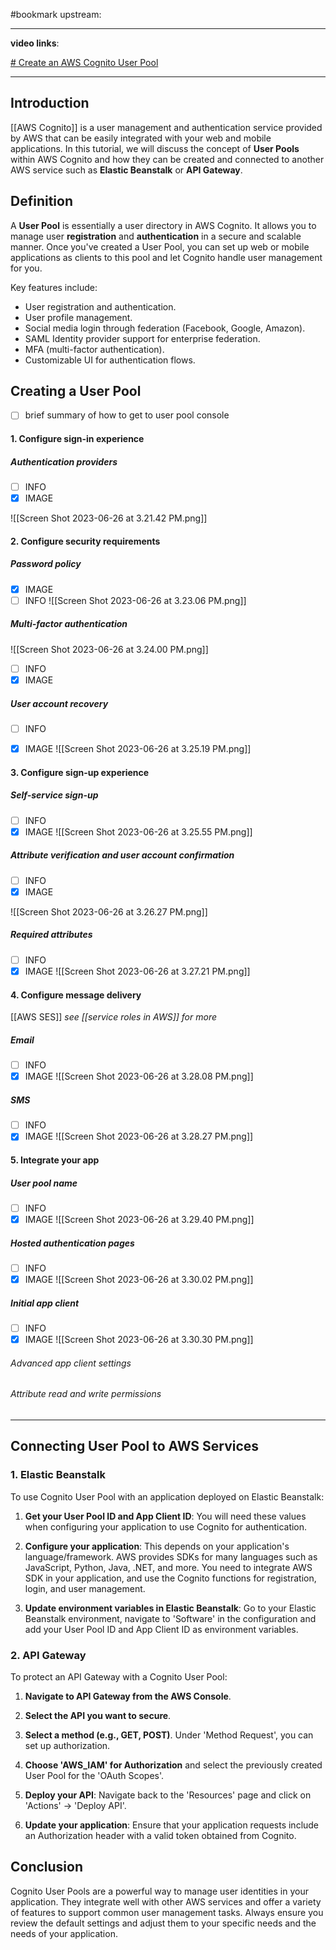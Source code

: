 
#bookmark 
upstream:

---

**video links**: 

[# Create an AWS Cognito User Pool](https://www.youtube.com/watch?v=n3br_TzJW28&ab_channel=BrianMorrison)

---

## Introduction
[[AWS Cognito]] is a user management and authentication service provided by AWS that can be easily integrated with your web and mobile applications. In this tutorial, we will discuss the concept of **User Pools** within AWS Cognito and how they can be created and connected to another AWS service such as **Elastic Beanstalk** or **API Gateway**.

## Definition 

A **User Pool** is essentially a user directory in AWS Cognito. It allows you to manage user **registration** and **authentication** in a secure and scalable manner. Once you've created a User Pool, you can set up web or mobile applications as clients to this pool and let Cognito handle user management for you.

Key features include:

- User registration and authentication.
- User profile management.
- Social media login through federation (Facebook, Google, Amazon).
- SAML Identity provider support for enterprise federation.
- MFA (multi-factor authentication).
- Customizable UI for authentication flows.

## Creating a User Pool
- [ ] brief summary of how to get to user pool console 

#### 1. Configure sign-in experience

##### Authentication providers
- [ ] INFO
- [x] IMAGE

![[Screen Shot 2023-06-26 at 3.21.42 PM.png]]

#### 2. Configure security requirements
##### Password policy
- [x] IMAGE
- [ ] INFO
![[Screen Shot 2023-06-26 at 3.23.06 PM.png]]

##### Multi-factor authentication
![[Screen Shot 2023-06-26 at 3.24.00 PM.png]]
- [ ] INFO
- [x] IMAGE

##### User account recovery
- [ ] INFO
- [x] IMAGE
![[Screen Shot 2023-06-26 at 3.25.19 PM.png]]


#### 3. Configure sign-up experience
##### Self-service sign-up
- [ ] INFO
- [x] IMAGE
![[Screen Shot 2023-06-26 at 3.25.55 PM.png]]

##### Attribute verification and user account confirmation
- [ ] INFO
- [x] IMAGE

![[Screen Shot 2023-06-26 at 3.26.27 PM.png]]

##### Required attributes
- [ ] INFO
- [x] IMAGE
![[Screen Shot 2023-06-26 at 3.27.21 PM.png]]

#### 4. Configure message delivery
[[AWS SES]]
*see [[service roles in AWS]] for more*
##### Email
- [ ] INFO
- [x] IMAGE
![[Screen Shot 2023-06-26 at 3.28.08 PM.png]]

##### SMS
- [ ] INFO
- [x] IMAGE
![[Screen Shot 2023-06-26 at 3.28.27 PM.png]]

#### 5. Integrate your app
##### User pool name
- [ ] INFO
- [x] IMAGE
![[Screen Shot 2023-06-26 at 3.29.40 PM.png]]

##### Hosted authentication pages
- [ ] INFO
- [x] IMAGE
![[Screen Shot 2023-06-26 at 3.30.02 PM.png]]

##### Initial app client
- [ ] INFO
- [x] IMAGE
![[Screen Shot 2023-06-26 at 3.30.30 PM.png]]

###### Advanced app client settings
###### Attribute read and write permissions



---



## Connecting User Pool to AWS Services

### 1. Elastic Beanstalk

To use Cognito User Pool with an application deployed on Elastic Beanstalk:

1. **Get your User Pool ID and App Client ID**: You will need these values when configuring your application to use Cognito for authentication.

2. **Configure your application**: This depends on your application's language/framework. AWS provides SDKs for many languages such as JavaScript, Python, Java, .NET, and more. You need to integrate AWS SDK in your application, and use the Cognito functions for registration, login, and user management.

3. **Update environment variables in Elastic Beanstalk**: Go to your Elastic Beanstalk environment, navigate to 'Software' in the configuration and add your User Pool ID and App Client ID as environment variables. 

### 2. API Gateway

To protect an API Gateway with a Cognito User Pool:

1. **Navigate to API Gateway from the AWS Console**.

2. **Select the API you want to secure**.

3. **Select a method (e.g., GET, POST)**. Under 'Method Request', you can set up authorization.

4. **Choose 'AWS_IAM' for Authorization** and select the previously created User Pool for the 'OAuth Scopes'. 

5. **Deploy your API**: Navigate back to the 'Resources' page and click on 'Actions' -> 'Deploy API'.

6. **Update your application**: Ensure that your application requests include an Authorization header with a valid token obtained from Cognito.

## Conclusion

Cognito User Pools are a powerful way to manage user identities in your application. They integrate well with other AWS services and offer a variety of features to support common user management tasks. Always ensure you review the default settings and adjust them to your specific needs and the needs of your application.